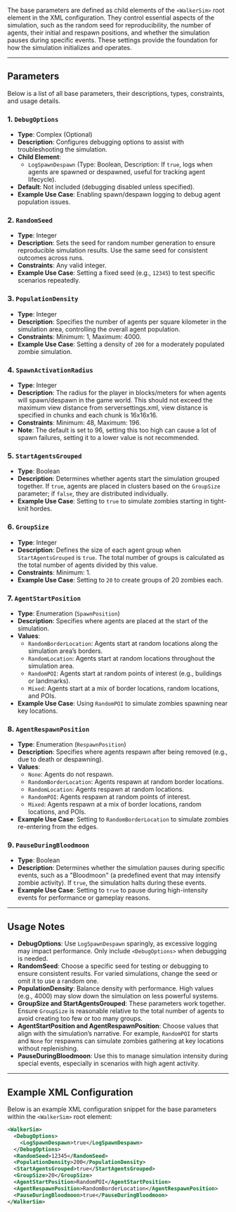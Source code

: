 The base parameters are defined as child elements of the `<WalkerSim>` root element in the XML configuration. They control essential aspects of the simulation, such as the random seed for reproducibility, the number of agents, their initial and respawn positions, and whether the simulation pauses during specific events. These settings provide the foundation for how the simulation initializes and operates.

---

## Parameters

Below is a list of all base parameters, their descriptions, types, constraints, and usage details.

### 1. `DebugOptions`

- **Type**: Complex (Optional)
- **Description**: Configures debugging options to assist with troubleshooting the simulation.
- **Child Element**:
  - `LogSpawnDespawn` (Type: Boolean, Description: If `true`, logs when agents are spawned or despawned, useful for tracking agent lifecycle).
- **Default**: Not included (debugging disabled unless specified).
- **Example Use Case**: Enabling spawn/despawn logging to debug agent population issues.

### 2. `RandomSeed`

- **Type**: Integer
- **Description**: Sets the seed for random number generation to ensure reproducible simulation results. Use the same seed for consistent outcomes across runs.
- **Constraints**: Any valid integer.
- **Example Use Case**: Setting a fixed seed (e.g., `12345`) to test specific scenarios repeatedly.

### 3. `PopulationDensity`

- **Type**: Integer
- **Description**: Specifies the number of agents per square kilometer in the simulation area, controlling the overall agent population.
- **Constraints**: Minimum: 1, Maximum: 4000.
- **Example Use Case**: Setting a density of `200` for a moderately populated zombie simulation.

### 4. `SpawnActivationRadius`

- **Type**: Integer
- **Description**: The radius for the player in blocks/meters for when agents will spawn/despawn in the game world. This should not exceed the maximum view distance from serversettings.xml, view distance is specified in chunks and each chunk is 16x16x16.
- **Constraints**: Minimum: 48, Maximum: 196.
- **Note**: The default is set to 96, setting this too high can cause a lot of spawn failures, setting it to a lower value is not recommended. 

### 5. `StartAgentsGrouped`

- **Type**: Boolean
- **Description**: Determines whether agents start the simulation grouped together. If `true`, agents are placed in clusters based on the `GroupSize` parameter; if `false`, they are distributed individually.
- **Example Use Case**: Setting to `true` to simulate zombies starting in tight-knit hordes.

### 6. `GroupSize`

- **Type**: Integer
- **Description**: Defines the size of each agent group when `StartAgentsGrouped` is `true`. The total number of groups is calculated as the total number of agents divided by this value.
- **Constraints**: Minimum: 1.
- **Example Use Case**: Setting to `20` to create groups of 20 zombies each.

### 7. `AgentStartPosition`

- **Type**: Enumeration (`SpawnPosition`)
- **Description**: Specifies where agents are placed at the start of the simulation.
- **Values**:
  - `RandomBorderLocation`: Agents start at random locations along the simulation area’s borders.
  - `RandomLocation`: Agents start at random locations throughout the simulation area.
  - `RandomPOI`: Agents start at random points of interest (e.g., buildings or landmarks).
  - `Mixed`: Agents start at a mix of border locations, random locations, and POIs.
- **Example Use Case**: Using `RandomPOI` to simulate zombies spawning near key locations.

### 8. `AgentRespawnPosition`

- **Type**: Enumeration (`RespawnPosition`)
- **Description**: Specifies where agents respawn after being removed (e.g., due to death or despawning).
- **Values**:
  - `None`: Agents do not respawn.
  - `RandomBorderLocation`: Agents respawn at random border locations.
  - `RandomLocation`: Agents respawn at random locations.
  - `RandomPOI`: Agents respawn at random points of interest.
  - `Mixed`: Agents respawn at a mix of border locations, random locations, and POIs.
- **Example Use Case**: Setting to `RandomBorderLocation` to simulate zombies re-entering from the edges.

### 9. `PauseDuringBloodmoon`

- **Type**: Boolean
- **Description**: Determines whether the simulation pauses during specific events, such as a "Bloodmoon" (a predefined event that may intensify zombie activity). If `true`, the simulation halts during these events.
- **Example Use Case**: Setting to `true` to pause during high-intensity events for performance or gameplay reasons.

---

## Usage Notes

- **DebugOptions**: Use `LogSpawnDespawn` sparingly, as excessive logging may impact performance. Only include `<DebugOptions>` when debugging is needed.
- **RandomSeed**: Choose a specific seed for testing or debugging to ensure consistent results. For varied simulations, change the seed or omit it to use a random one.
- **PopulationDensity**: Balance density with performance. High values (e.g., 4000) may slow down the simulation on less powerful systems.
- **GroupSize and StartAgentsGrouped**: These parameters work together. Ensure `GroupSize` is reasonable relative to the total number of agents to avoid creating too few or too many groups.
- **AgentStartPosition and AgentRespawnPosition**: Choose values that align with the simulation’s narrative. For example, `RandomPOI` for starts and `None` for respawns can simulate zombies gathering at key locations without replenishing.
- **PauseDuringBloodmoon**: Use this to manage simulation intensity during special events, especially in scenarios with high agent activity.

---

## Example XML Configuration

Below is an example XML configuration snippet for the base parameters within the `<WalkerSim>` root element:

```xml
<WalkerSim>
  <DebugOptions>
    <LogSpawnDespawn>true</LogSpawnDespawn>
  </DebugOptions>
  <RandomSeed>12345</RandomSeed>
  <PopulationDensity>200</PopulationDensity>
  <StartAgentsGrouped>true</StartAgentsGrouped>
  <GroupSize>20</GroupSize>
  <AgentStartPosition>RandomPOI</AgentStartPosition>
  <AgentRespawnPosition>RandomBorderLocation</AgentRespawnPosition>
  <PauseDuringBloodmoon>true</PauseDuringBloodmoon>
</WalkerSim>
```